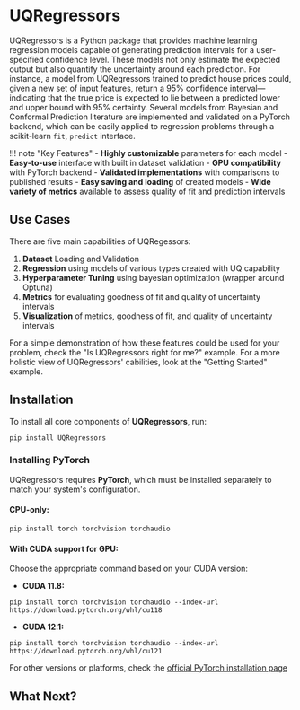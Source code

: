 # UQRegressors
UQRegressors is a Python package that provides machine learning regression models capable of generating prediction intervals for a user-specified confidence level. These models not only estimate the expected output but also quantify the uncertainty around each prediction. For instance, a model from UQRegressors trained to predict house prices could, given a new set of input features, return a 95% confidence interval—indicating that the true price is expected to lie between a predicted lower and upper bound with 95% certainty. Several models from Bayesian and Conformal Prediction literature are implemented and validated on a PyTorch backend, which can be easily applied to regression problems through a scikit-learn `fit`, `predict` interface. 

!!! note "Key Features"
    - **Highly customizable** parameters for each model
    - **Easy-to-use** interface with built in dataset validation
    - **GPU compatibility** with PyTorch backend 
    - **Validated implementations** with comparisons to published results 
    - **Easy saving and loading** of created models 
    - **Wide variety of metrics** available to assess quality of fit and prediction intervals

## Use Cases
There are five main capabilities of UQRegessors: 

1. **Dataset** Loading and Validation 
2. **Regression** using models of various types created with UQ capability
3. **Hyperparameter Tuning** using bayesian optimization (wrapper around Optuna)
4. **Metrics** for evaluating goodness of fit and quality of uncertainty intervals
5. **Visualization** of metrics, goodness of fit, and quality of uncertainty intervals

For a simple demonstration of how these features could be used for your problem, check the "Is UQRegressors right for me?" example. For a more holistic view of UQRegressors' cabilities, look at the "Getting Started" example. 

## Installation 
To install all core components of **UQRegressors**, run:
```
pip install UQRegressors 
``` 
### Installing PyTorch

UQRegressors requires **PyTorch**, which must be installed separately to match your system's configuration.

#### CPU-only:
```
pip install torch torchvision torchaudio
```

#### With CUDA support for GPU:
Choose the appropriate command based on your CUDA version:

- **CUDA 11.8:**
```
pip install torch torchvision torchaudio --index-url https://download.pytorch.org/whl/cu118
```
- **CUDA 12.1:** 
```
pip install torch torchvision torchaudio --index-url https://download.pytorch.org/whl/cu121
```

For other versions or platforms, check the [official PyTorch installation page](https://pytorch.org/get-started/locally/)

## What Next? 